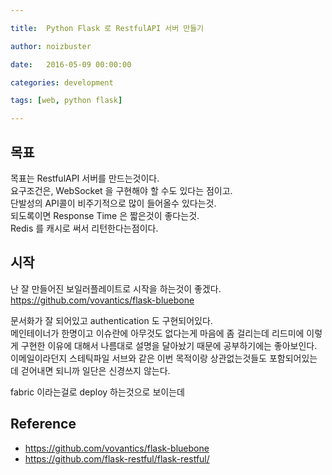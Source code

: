 ```yaml
---

title:  Python Flask 로 RestfulAPI 서버 만들기

author: noizbuster

date:   2016-05-09 00:00:00

categories: development

tags: [web, python flask]

---
```


## 목표
목표는 RestfulAPI 서버를 만드는것이다.  
요구조건은, WebSocket 을 구현해야 할 수도 있다는 점이고.  
단발성의 API콜이 비주기적으로 많이 들어올수 있다는것.  
되도록이면 Response Time 은 짧은것이 좋다는것.  
Redis 를 캐시로 써서 리턴한다는점이다.

## 시작
난 잘 만들어진 보일러플레이트로 시작을 하는것이 좋겠다.  
https://github.com/vovantics/flask-bluebone

문서화가 잘 되어있고 authentication 도 구현되어있다.  
메인테이너가 한명이고 이슈란에 아무것도 없다는게 마음에 좀 걸리는데 리드미에 이렇게 구현한 이유에 대해서 나름대로 설명을 달아놨기 때문에 공부하기에는 좋아보인다.  
이메일이라던지 스테틱파일 서브와 같은 이번 목적이랑 상관없는것들도 포함되어있는데 걷어내면 되니까 일단은 신경쓰지 않는다.

fabric 이라는걸로 deploy 하는것으로 보이는데

## Reference
* https://github.com/vovantics/flask-bluebone
* https://github.com/flask-restful/flask-restful/
